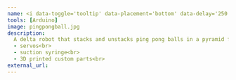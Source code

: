 ```yaml
---
name: <i data-toggle='tooltip' data-placement='bottom' data-delay='250'></i> |&nbsp;Ping Pong Ball Delta Robot
tools: [Arduino]
image: pingpongball.jpg
description:
  A delta robot that stacks and unstacks ping pong balls in a pyramid formation.<br>
  - servos<br>
  - suction syringe<br>
  - 3D printed custom parts<br>
external_url: 
---
```

